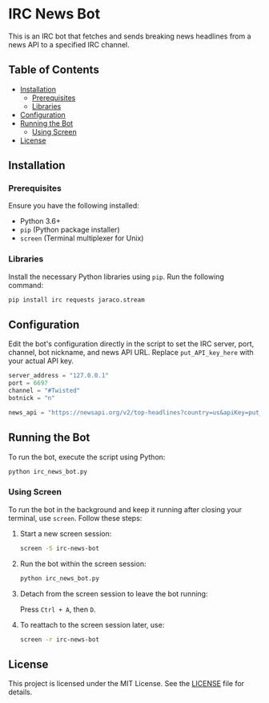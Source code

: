 # IRC News Bot

This is an IRC bot that fetches and sends breaking news headlines from a news API to a specified IRC channel.

## Table of Contents

- [Installation](#installation)
  - [Prerequisites](#prerequisites)
  - [Libraries](#libraries)
- [Configuration](#configuration)
- [Running the Bot](#running-the-bot)
  - [Using Screen](#using-screen)
- [License](#license)

## Installation

### Prerequisites

Ensure you have the following installed:

- Python 3.6+
- `pip` (Python package installer)
- `screen` (Terminal multiplexer for Unix)

### Libraries

Install the necessary Python libraries using `pip`. Run the following command:

```bash
pip install irc requests jaraco.stream
```

## Configuration

Edit the bot's configuration directly in the script to set the IRC server, port, channel, bot nickname, and news API URL. Replace `put_API_key_here` with your actual API key.

```python
server_address = "127.0.0.1"
port = 6697
channel = "#Twisted"
botnick = "n"

news_api = "https://newsapi.org/v2/top-headlines?country=us&apiKey=put_API_key_here"
```

## Running the Bot

To run the bot, execute the script using Python:

```bash
python irc_news_bot.py
```

### Using Screen

To run the bot in the background and keep it running after closing your terminal, use `screen`. Follow these steps:

1. Start a new screen session:

    ```bash
    screen -S irc-news-bot
    ```

2. Run the bot within the screen session:

    ```bash
    python irc_news_bot.py
    ```

3. Detach from the screen session to leave the bot running:

    Press `Ctrl + A`, then `D`.

4. To reattach to the screen session later, use:

    ```bash
    screen -r irc-news-bot
    ```

## License

This project is licensed under the MIT License. See the [LICENSE](LICENSE) file for details.

